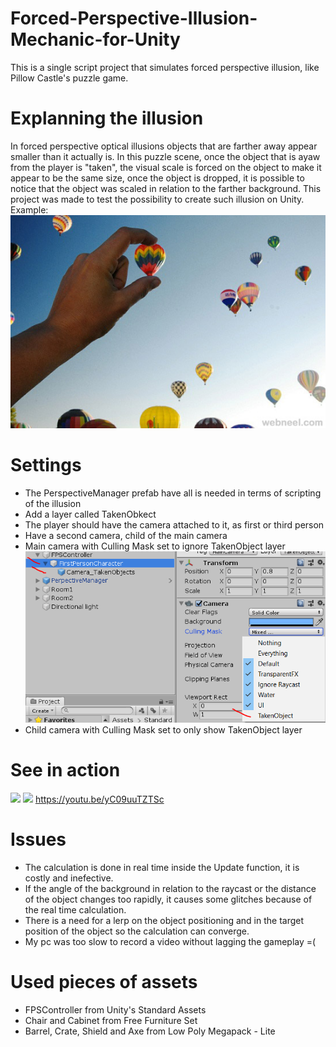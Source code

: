 # Forced-Perspective-Illusion-Mechanic-for-Unity
This is a single script project that simulates forced perspective illusion, like Pillow Castle's puzzle game.

# Explanning the illusion
In forced perspective optical illusions objects that are farther away appear smaller than it actually is. In this puzzle scene, once the object that is ayaw from the player is "taken", the visual scale is forced on the object to make it appear to be the same size, once the object is dropped, it is possible to notice that the object was scaled in relation to the farther background.
This project was made to test the possibility to create such illusion on Unity.
Example:
![](media/forced-perspective-example.jpg)

# Settings
* The PerspectiveManager prefab have all is needed in terms of scripting of the illusion
* Add a layer called TakenObkect
* The player should have the camera attached to it, as first or third person
* Have a second camera, child of the main camera
* Main camera with Culling Mask set to ignore TakenObject layer
![](media/setting1.png)
* Child camera with Culling Mask set to only show TakenObject layer

# See in action
![](media/gif1.gif)
![](media/gif2.gif)
https://youtu.be/yC09uuTZTSc

# Issues
* The calculation is done in real time inside the Update function, it is costly and inefective.
* If the angle of the background in relation to the raycast or the distance of the object changes too rapidly, it causes some glitches because of the real time calculation.
* There is a need for a lerp on the object positioning and in the target position of the object so the calculation can converge.
* My pc was too slow to record a video without lagging the gameplay =(

# Used pieces of assets
* FPSController from Unity's Standard Assets
* Chair and Cabinet from Free Furniture Set
* Barrel, Crate, Shield and Axe from Low Poly Megapack - Lite
